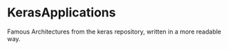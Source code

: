 # KerasApplications
Famous Architectures from the keras repository, written in a more readable way.
